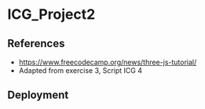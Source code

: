 # ICG_Project2

## References 
* https://www.freecodecamp.org/news/three-js-tutorial/
*   Adapted from exercise 3, Script ICG 4 

## Deployment
